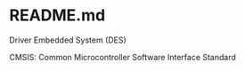 #	README.md

Driver Embedded System (DES)

CMSIS: Common Microcontroller Software Interface Standard